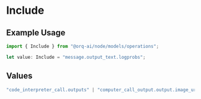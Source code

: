 # Include

## Example Usage

```typescript
import { Include } from "@orq-ai/node/models/operations";

let value: Include = "message.output_text.logprobs";
```

## Values

```typescript
"code_interpreter_call.outputs" | "computer_call_output.output.image_url" | "file_search_call.results" | "message.input_image.image_url" | "message.output_text.logprobs" | "reasoning.encrypted_content"
```